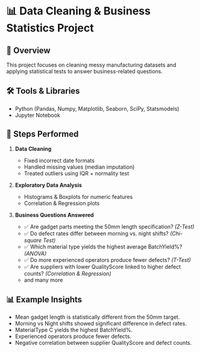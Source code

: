  
 # 📊 Data Cleaning & Business Statistics Project

## 📌 Overview
This project focuses on cleaning messy manufacturing datasets and applying statistical tests to answer business-related questions.

## 🛠 Tools & Libraries
- Python (Pandas, Numpy, Matplotlib, Seaborn, SciPy, Statsmodels)
- Jupyter Notebook

## 🚀 Steps Performed
1. **Data Cleaning**
   - Fixed incorrect date formats
   - Handled missing values (median imputation)
   - Treated outliers using IQR + normality test

2. **Exploratory Data Analysis**
   - Histograms & Boxplots for numeric features
   - Correlation & Regression plots

3. **Business Questions Answered**
   - ✅ Are gadget parts meeting the 50mm length specification? *(Z-Test)*
   - ✅ Do defect rates differ between morning vs. night shifts? *(Chi-square Test)*
   - ✅ Which material type yields the highest average BatchYield%? *(ANOVA)*
   - ✅ Do more experienced operators produce fewer defects? *(T-Test)*
   - ✅ Are suppliers with lower QualityScore linked to higher defect counts? *(Correlation & Regression)*
   - and many more

## 📊 Example Insights
- Mean gadget length is statistically different from the 50mm target.
- Morning vs Night shifts showed significant difference in defect rates.
- MaterialType C yields the highest BatchYield%.
- Experienced operators produce fewer defects.
- Negative correlation between supplier QualityScore and defect counts.

 
 
